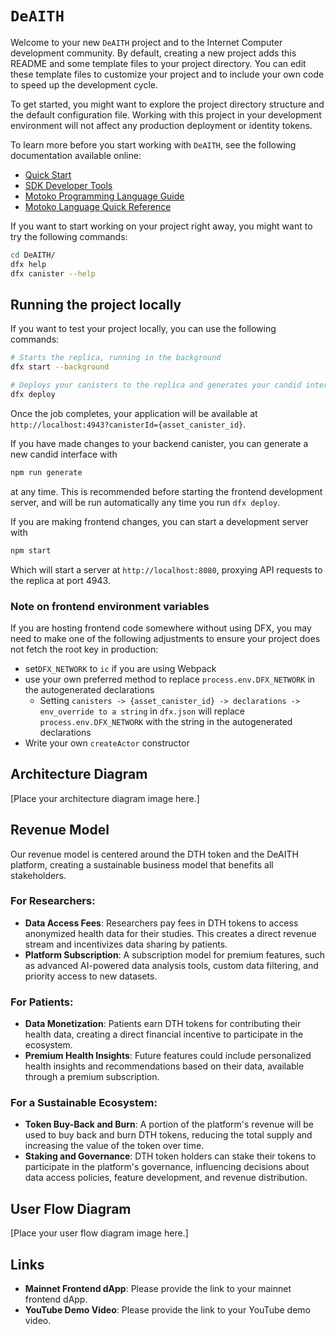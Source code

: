 # `DeAITH`

Welcome to your new `DeAITH` project and to the Internet Computer development community. By default, creating a new project adds this README and some template files to your project directory. You can edit these template files to customize your project and to include your own code to speed up the development cycle.

To get started, you might want to explore the project directory structure and the default configuration file. Working with this project in your development environment will not affect any production deployment or identity tokens.

To learn more before you start working with `DeAITH`, see the following documentation available online:

- [Quick Start](https://internetcomputer.org/docs/current/developer-docs/setup/deploy-locally)
- [SDK Developer Tools](https://internetcomputer.org/docs/current/developer-docs/setup/install)
- [Motoko Programming Language Guide](https://internetcomputer.org/docs/current/motoko/main/motoko)
- [Motoko Language Quick Reference](https://internetcomputer.org/docs/current/motoko/main/language-manual)

If you want to start working on your project right away, you might want to try the following commands:

```bash
cd DeAITH/
dfx help
dfx canister --help
```

## Running the project locally

If you want to test your project locally, you can use the following commands:

```bash
# Starts the replica, running in the background
dfx start --background

# Deploys your canisters to the replica and generates your candid interface
dfx deploy
```

Once the job completes, your application will be available at `http://localhost:4943?canisterId={asset_canister_id}`.

If you have made changes to your backend canister, you can generate a new candid interface with

```bash
npm run generate
```

at any time. This is recommended before starting the frontend development server, and will be run automatically any time you run `dfx deploy`.

If you are making frontend changes, you can start a development server with

```bash
npm start
```

Which will start a server at `http://localhost:8080`, proxying API requests to the replica at port 4943.

### Note on frontend environment variables

If you are hosting frontend code somewhere without using DFX, you may need to make one of the following adjustments to ensure your project does not fetch the root key in production:

- set`DFX_NETWORK` to `ic` if you are using Webpack
- use your own preferred method to replace `process.env.DFX_NETWORK` in the autogenerated declarations
  - Setting `canisters -> {asset_canister_id} -> declarations -> env_override to a string` in `dfx.json` will replace `process.env.DFX_NETWORK` with the string in the autogenerated declarations
- Write your own `createActor` constructor

## Architecture Diagram

[Place your architecture diagram image here.]

## Revenue Model

Our revenue model is centered around the DTH token and the DeAITH platform, creating a sustainable business model that benefits all stakeholders.

### For Researchers:
- **Data Access Fees**: Researchers pay fees in DTH tokens to access anonymized health data for their studies. This creates a direct revenue stream and incentivizes data sharing by patients.
- **Platform Subscription**: A subscription model for premium features, such as advanced AI-powered data analysis tools, custom data filtering, and priority access to new datasets.

### For Patients:
- **Data Monetization**: Patients earn DTH tokens for contributing their health data, creating a direct financial incentive to participate in the ecosystem.
- **Premium Health Insights**: Future features could include personalized health insights and recommendations based on their data, available through a premium subscription.

### For a Sustainable Ecosystem:
- **Token Buy-Back and Burn**: A portion of the platform's revenue will be used to buy back and burn DTH tokens, reducing the total supply and increasing the value of the token over time.
- **Staking and Governance**: DTH token holders can stake their tokens to participate in the platform's governance, influencing decisions about data access policies, feature development, and revenue distribution.

## User Flow Diagram

[Place your user flow diagram image here.]

## Links

- **Mainnet Frontend dApp**: Please provide the link to your mainnet frontend dApp.
- **YouTube Demo Video**: Please provide the link to your YouTube demo video.
